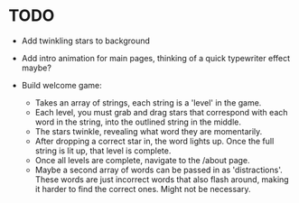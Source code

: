 # TODO

  - Add twinkling stars to background

  - Add intro animation for main pages, thinking of a quick typewriter effect maybe?

  - Build welcome game:
    - Takes an array of strings, each string is a 'level' in the game.
    - Each level, you must grab and drag stars that correspond with each word in the string, into the outlined string in the middle.
    - The stars twinkle, revealing what word they are momentarily.
    - After dropping a correct star in, the word lights up. Once the full string is lit up, that level is complete.
    - Once all levels are complete, navigate to the /about page.
    - Maybe a second array of words can be passed in as 'distractions'. These words are just incorrect words that also flash around, making it harder to find the correct ones. Might not be necessary.
